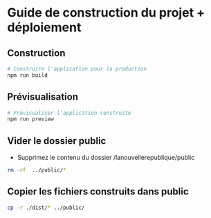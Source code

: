 # Guide de construction du projet + déploiement

## Construction
```bash
# Construire l'application pour la production
npm run build
```

## Prévisualisation
```bash
# Prévisualiser l'application construite
npm run preview
```

## Vider le dossier public 

- Supprimez le contenu du dossier /lanouvellerepublique/public
```bash
rm -rf  ../public/*
```

## Copier les fichiers construits dans public
```bash
cp -r ./dist/* ../public/
```
